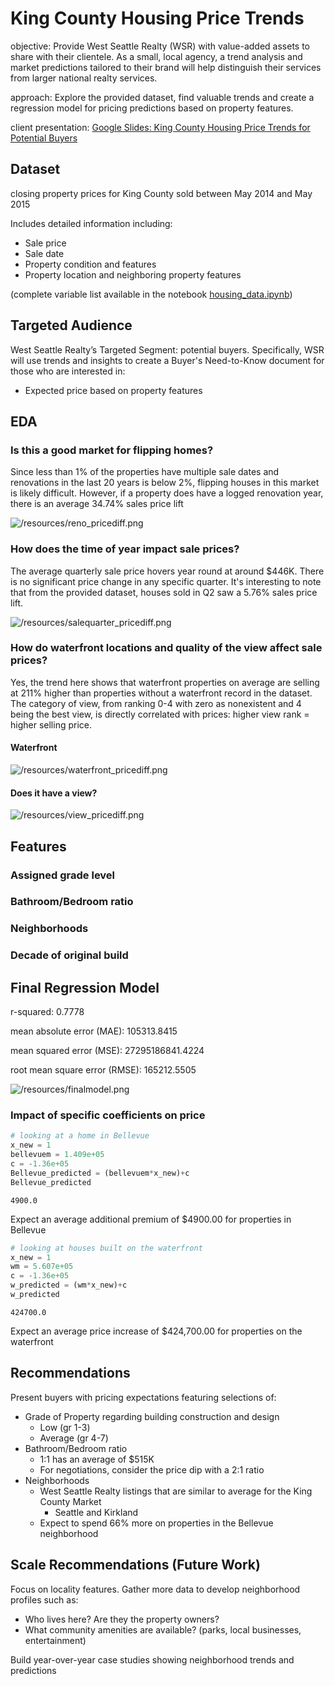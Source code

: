 # King County Housing Price Trends

objective: Provide West Seattle Realty (WSR) with value-added assets to share with their clientele. As a small, local agency, a trend analysis and market predictions tailored to their brand will help distinguish their services from larger national realty services.

approach: Explore the provided dataset, find valuable trends and create a regression model for pricing predictions based on property features.

client presentation: <a href="https://docs.google.com/presentation/d/1VheIM7FTypBAxmL6JM3dZ3q2_4CzjzBK84fcWReRD8M/edit?usp=sharing" target="_blank">Google Slides: King County Housing Price Trends for Potential Buyers</a>

## Dataset

closing property prices for King County sold between May 2014 and May 2015

Includes detailed information including: 
* Sale price
* Sale date
* Property condition and features
* Property location and neighboring property features 

(complete variable list available in the notebook <a href="housing_data.ipynb">housing_data.ipynb</a>)



## Targeted Audience

West Seattle Realty’s Targeted Segment: potential buyers. Specifically, WSR will use trends and insights to create a Buyer's Need-to-Know document for those who are interested in: 
* Expected price based on property features


## EDA

### Is this a good market for flipping homes?

Since less than 1% of the properties have multiple sale dates and renovations in the last 20 years is below 2%, flipping houses in this market is likely difficult. However, if a property does have a logged renovation year, there is an average 34.74% sales price lift

![/resources/reno_pricediff.png](/resources/waterfront_pricediff.png)

### How does the time of year impact sale prices?

The average quarterly sale price hovers year round at around $446K. There is no significant price change in any specific quarter. It's interesting to note that from the provided dataset, houses sold in Q2 saw a 5.76% sales price lift.

![/resources/salequarter_pricediff.png](/resources/waterfront_pricediff.png)

### How do waterfront locations and quality of the view affect sale prices?

Yes, the trend here shows that waterfront properties on average are selling at 211% higher than properties without a waterfront record in the dataset. The category of view, from ranking 0-4 with zero as nonexistent and 4 being the best view, is directly correlated with prices: higher view rank = higher selling price.

#### Waterfront

![/resources/waterfront_pricediff.png](/resources/waterfront_pricediff.png)

#### Does it have a view?

![/resources/view_pricediff.png](/resources/waterfront_pricediff.png)

## Features

### Assigned grade level

### Bathroom/Bedroom ratio

### Neighborhoods

### Decade of original build

## Final Regression Model

r-squared:  0.7778

mean absolute error (MAE):  105313.8415

mean squared error (MSE):  27295186841.4224

root mean square error (RMSE):  165212.5505

![/resources/finalmodel.png](/resources/waterfront_pricediff.png)

### Impact of specific coefficients on price


```python
# looking at a home in Bellevue
x_new = 1
bellevuem = 1.409e+05
c = -1.36e+05
Bellevue_predicted = (bellevuem*x_new)+c
Bellevue_predicted
```




    4900.0



Expect an average additional premium of $4900.00 for properties in Bellevue


```python
# looking at houses built on the waterfront
x_new = 1
wm = 5.607e+05
c = -1.36e+05
w_predicted = (wm*x_new)+c
w_predicted
```




    424700.0



Expect an average price increase of $424,700.00 for properties on the waterfront

## Recommendations

Present buyers with pricing expectations featuring selections of:
* Grade of Property regarding building construction and design
    * Low (gr 1-3)
    * Average (gr 4-7)
* Bathroom/Bedroom ratio 
    * 1:1 has an average of $515K
    * For negotiations, consider the price dip with a 2:1 ratio
* Neighborhoods
    * West Seattle Realty listings that are similar to average for the King County Market
        * Seattle and Kirkland
    * Expect to spend 66% more on properties in the Bellevue neighborhood


## Scale Recommendations (Future Work)

Focus on locality features. Gather more data to develop neighborhood profiles such as:
* Who lives here? Are they the property owners?
* What community amenities are available? (parks, local businesses, entertainment)

Build year-over-year case studies showing neighborhood trends and predictions

